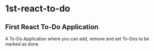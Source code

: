 # 1st-react-to-do

## First React To-Do Application

A To-Do Application where you can add, remove and set To-Dos to be marked as done.
